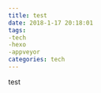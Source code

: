 ```yaml
---
title: test
date: 2018-1-17 20:18:01
tags: 
-tech
-hexo
-appveyor
categories: tech
---
```

test